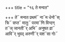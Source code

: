+++
title = "१६ ते मन्वत"

+++
ते᳓ मन्वत प्रथमं᳓ ना᳓म धेनो᳓स्  
त्रिः᳓ सप्त᳓ मातुः᳓ परमा᳓णि विन्दन्  
त᳓ज् जानती᳓र् अभि᳓ अनूषत व्रा᳓  
आवि᳓र् भुवद् अरुणी᳓र् यश᳓सा गोः᳓